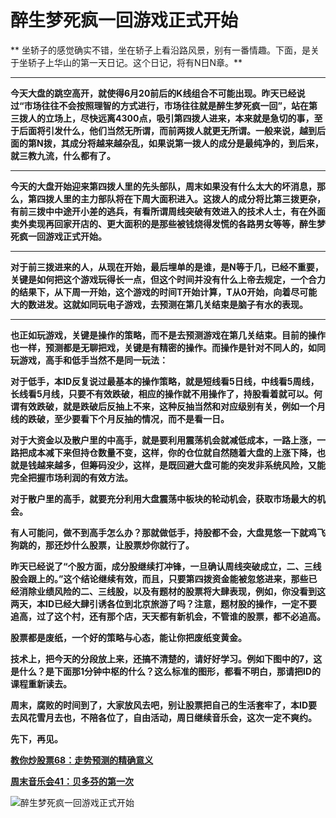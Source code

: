醉生梦死疯一回游戏正式开始
====



** 坐轿子的感觉确实不错，坐在轿子上看沿路风景，别有一番情趣。下面，是关于坐轿子上华山的第一天日记。这个日记，将有N日N章。**

** **

**今天大盘的跳空高开，就使得6月20前后的K线组合不可能出现。昨天已经说过“市场往往不会按照理智的方式进行，市场往往就是醉生梦死疯一回”，站在第三拨人的立场上，尽快远离4300点，吸引第四拨人进来，本来就是急切的事，至于后面将引发什么，他们当然无所谓，而前两拨人就更无所谓。一般来说，越到后面的第N拨，其成分将越来越杂乱，如果说第一拨人的成分是最纯净的，到后来，就三教九流，什么都有了。**

** **

**今天的大盘开始迎来第四拨人里的先头部队，周末如果没有什么太大的坏消息，那么，第四拨人里的主力部队将在下周大面积进入。这拨人的成分将比第三拨更杂，有前三拨中中途开小差的逃兵，有看所谓周线突破有效进入的技术人士，有在外面卖外卖现再回家开店的、更大面积的是那些被钱烧得发慌的各路男女等等，醉生梦死疯一回游戏正式开始。**

** **

**对于前三拨进来的人，从现在开始，最后埋单的是谁，是N等于几，已经不重要，关键是如何把这个游戏玩得长一点，但这个时间并没有什么上帝去规定，一个合力的结果下，从下周一开始，这个游戏的时间T开始计算，T从0开始，向着尽可能大的数进发。这就如同玩电子游戏，去预测在第几关结束是脑子有水的表现。**

** **

**也正如玩游戏，关键是操作的策略，而不是去预测游戏在第几关结束。目前的操作也一样，预测都是无聊把戏，关键是有精密的操作。而操作是针对不同人的，如同玩游戏，高手和低手当然不是同一玩法：**

**对于低手，本ID反复说过最基本的操作策略，就是短线看5日线，中线看5周线，长线看5月线，只要不有效跌破，相应的操作就不用操作了，持股看着就可以。何谓有效跌破，就是跌破后反抽上不来，这种反抽当然和对应级别有关，例如一个月线的跌破，至少要看下个月反抽的情况，而不是看一日。**

**对于大资金以及散户里的中高手，就是要利用震荡机会就减低成本，一路上涨，一路把成本减下来但持仓数量不变，这样，你的仓位就自然随着大盘的上涨下降，也就是钱越来越多，但筹码没少，这样，是既回避大盘可能的突发非系统风险，又能完全把握市场利润的有效方法。**

**对于散户里的高手，就要充分利用大盘震荡中板块的轮动机会，获取市场最大的机会。**

**有人可能问，做不到高手怎么办？那就做低手，持股都不会，大盘晃悠一下就鸡飞狗跳的，那还炒什么股票，让股票炒你就行了。**

**昨天已经说了“个股方面，成分股继续打冲锋，一旦确认周线突破成立，二、三线股会跟上的。”这个结论继续有效，而且，只要第四拨资金能被忽悠进来，那些已经消除业绩风险的二、三线股，以及有题材的股票将大肆表现，例如，你没看到这两天，本ID已经大肆引诱各位到北京旅游了吗？注意，题材股的操作，一定不要追高，过了这个村，还有那个店，天天都有新机会，不管谁的股票，都不必追高。**

**股票都是废纸，一个好的策略与心态，能让你把废纸变黄金。**

**技术上，把今天的分段放上来，还搞不清楚的，请好好学习。例如下图中的7，这是什么？是下面那1分钟中枢的什么？这么标准的图形，都看不明白，那请把ID的课程重新读去。**

**周末，腐败的时间到了，大家放风去吧，别让股票把自己的生活套牢了，本ID要去风花雪月去也，不陪各位了，自由活动，周日继续音乐会，这次一定不爽约。**

**先下，再见。**

[**教你炒股票68：走势预测的精确意义**](http://blog.sina.com.cn/u/486e105c01000c2h)

[**周末音乐会41：贝多芬的第一次**](http://blog.sina.com.cn/u/486e105c01000c2d)

![醉生梦死疯一回游戏正式开始](http://simg.sinajs.cn/blog7style/images/common/sg_trans.gif)
